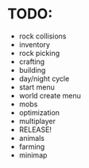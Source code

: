# TODO:
- rock collisions
- inventory
- rock picking
- crafting
- building
- day/night cycle
- start menu
- world create menu
- mobs
- optimization
- multiplayer
- RELEASE!
- animals
- farming
- minimap